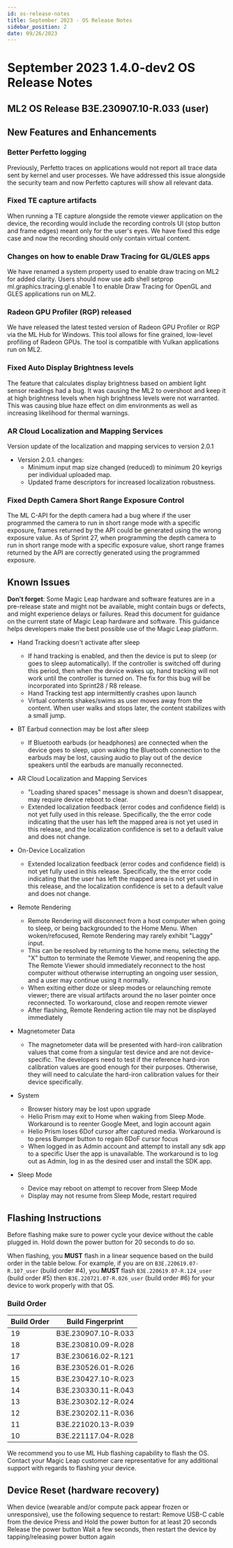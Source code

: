 ```yaml
---
id: os-release-notes
title: September 2023 - OS Release Notes
sidebar_position: 2
date: 09/26/2023
---
```

# September 2023 1.4.0-dev2 OS Release Notes
## ML2 OS Release B3E.230907.10-R.033 (user)

## New Features and Enhancements

### Better Perfetto logging
Previously, Perfetto traces on applications would not report all trace data sent by kernel and user processes. We have addressed this issue alongside the security team and now Perfetto captures will show all relevant data.

### Fixed TE capture artifacts
When running a TE capture alongside the remote viewer application on the device, the recording would include the recording controls UI (stop button and frame edges) meant only for the user's eyes. We have fixed this edge case and now the recording should only contain virtual content.

### Changes on how to enable Draw Tracing for GL/GLES apps
We have renamed a system property used to enable draw tracing on ML2 for added clarity. Users should now use adb shell setprop ml.graphics.tracing.gl.enable 1 to enable Draw Tracing for OpenGL and GLES applications run on ML2.

### Radeon GPU Profiler (RGP) released
We have released the latest tested version of Radeon GPU Profiler or RGP via the ML Hub for Windows. This tool allows for fine grained, low-level profiling of Radeon GPUs. The tool is compatible with Vulkan applications run on ML2.

### Fixed Auto Display Brightness levels
The feature that calculates display brightness based on ambient light sensor readings had a bug. It was causing the ML2 to overshoot and keep it at high brightness levels when high brightness levels were not warranted. This was causing blue haze effect on dim environments as well as increasing likelihood for thermal warnings.

### AR Cloud Localization and Mapping Services
Version update of the localization and mapping services to version 2.0.1

- Version 2.0.1. changes:
    - Minimum input map size changed (reduced) to minimum 20 keyrigs per individual uploaded map.
    - Updated frame descriptors for increased localization robustness.

### Fixed Depth Camera Short Range Exposure Control
The ML C-API for the depth camera had a bug where if the user programmed the camera to run in short range mode with a specific exposure, frames returned by the API could be generated using the wrong exposure value. As of Sprint 27, when programming the depth camera to run in short range mode with a specific exposure value, short range frames returned by the API are correctly generated using the programmed exposure.

## Known Issues

**Don't forget**: Some Magic Leap hardware and software features are in a pre-release state and might not be available, might contain bugs or defects, and might experience delays or failures. Read this document for guidance on the current state of Magic Leap hardware and software. This guidance helps developers make the best possible use of the Magic Leap platform.

- Hand Tracking doesn't activate after sleep
    - If hand tracking is enabled, and then the device is put to sleep (or goes to sleep automatically). If the controller is switched off during this period, then when the device wakes up, hand tracking will not work until the controller is turned on. The fix for this bug will be incorporated into Sprint28 / R8 release.
    - Hand Tracking test app intermittently crashes upon launch
    - Virtual contents shakes/swims as user moves away from the content. When user walks and stops later, the content stabilizes with a small jump.

- BT Earbud connection may be lost after sleep
    - If Bluetooth earbuds (or headphones) are connected when the device goes to sleep, upon waking the Bluetooth connection to the earbuds may be lost, causing audio to play out of the device speakers until the earbuds are manually reconnected.

- AR Cloud Localization and Mapping Services
    - "Loading shared spaces" message is shown and doesn't disappear, may require device reboot to clear.
    - Extended localization feedback (error codes and confidence field) is not yet fully used in this release. Specifically, the the error code indicating that the user has left the mapped area is not yet used in this release, and the localization confidence is set to a default value and does not change.
- On-Device Localization
    - Extended localization feedback (error codes and confidence field) is not yet fully used in this release. Specifically, the the error code indicating that the user has left the mapped area is not yet used in this release, and the localization confidence is set to a default value and does not change.
- Remote Rendering
    - Remote Rendering will disconnect from a host computer when going to sleep, or being backgrounded to the Home Menu. When woken/refocused, Remote Rendering may rarely exhibit "Laggy" input. 
    - This can be resolved by returning to the home menu, selecting the "X" button to terminate the Remote Viewer, and reopening the app. The Remote Viewer should immediately reconnect to the host computer without otherwise interrupting an ongoing user session, and a user may continue using it normally.
    - When exiting either doze or sleep modes or relaunching remote viewer; there are visual artifacts around the no laser pointer once reconnected. To workaround, close and reopen remote viewer
    - After flashing, Remote Rendering action tile may not be displayed immediately
- Magnetometer Data
    - The magnetometer data will be presented with hard-iron calibration values that come from a singular test device and are not device-specific. The developers need to test if the reference hard-iron calibration values are good enough for their purposes. Otherwise, they will need to calculate the hard-iron calibration values for their device specifically.
- System
    - Browser history may be lost upon upgrade
    - Helio Prism may exit to Home when waking from Sleep Mode. Workaround is to reenter Google Meet, and login account again
    - Helio Prism loses 6Dof cursor after captured media. Workaround is to press Bumper button to regain 6DoF cursor focus
    - When logged in as Admin account and attempt to install any sdk app to a specific User the app is unavailable. The workaround is to log out as Admin, log in as the desired user and install the SDK app.
- Sleep Mode
    - Device may reboot on attempt to recover from Sleep Mode
    - Display may not resume from Sleep Mode, restart required

## Flashing Instructions

Before flashing make sure to power cycle your device without the cable plugged in. Hold down the power button for 20 seconds to do so.

When flashing, you **MUST** flash in a linear sequence based on the build order in the table below. For example, if you are on `B3E.220619.07-R.107_user` (build order #4), you **MUST** flash `B3E.220619.07-R.124_user` (build order #5) then `B3E.220721.07-R.026_user` (build order #6) for your device to work properly with that OS.

### Build Order

| Build Order | Build Fingerprint        |
| ----------- | ------------------------ |
| 19          | B3E.230907.10-R.033      | 
| 18          | B3E.230810.09-R.028      | 
| 17          | B3E.230616.02-R.121      |
| 16          | B3E.230526.01-R.026      |
| 15          | B3E.230427.10-R.023      |
| 14          | B3E.230330.11-R.043      |
| 13          | B3E.230302.12-R.024      |
| 12          | B3E.230202.11-R.036      |
| 11          | B3E.221020.13-R.039      |
| 10          | B3E.221117.04-R.028      |


We recommend you to use ML Hub flashing capability to flash the OS. Contact your Magic Leap customer care representative for any additional support with regards to flashing your device.

## Device Reset (hardware recovery)

When device (wearable and/or compute pack appear frozen or unresponsive), use the following sequence to restart:
Remove USB-C cable from the device
Press and Hold the power button for at least 20 seconds
Release the power button
Wait a few seconds, then restart the device by tapping/releasing power button again